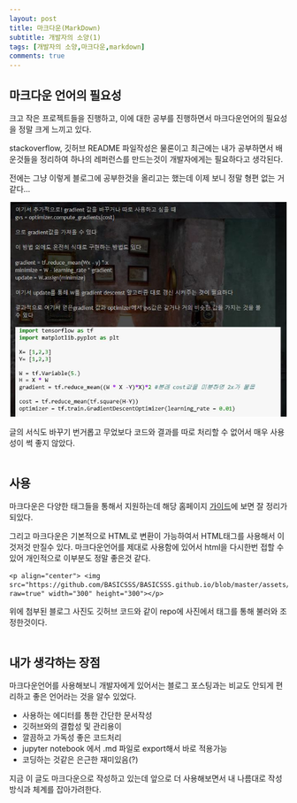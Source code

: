 ```yaml
---
layout: post
title: 마크다운(MarkDown)
subtitle: 개발자의 소양(1)
tags: [개발자의 소양,마크다운,markdown]
comments: true
---
```


## 마크다운 언어의 필요성


크고 작은 프로젝트들을 진행하고, 이에 대한 공부를 진행하면서 마크다운언어의 필요성을 정말 크게 느끼고 있다. 

stackoverflow, 깃허브 README 파일작성은 물론이고 최근에는 내가 공부하면서 배운것들을 정리하여 하나의 레퍼런스를 만드는것이 개발자에게는 필요하다고 생각된다.

전에는 그냥 이렇게 블로그에 공부한것을 올리고는 했는데 이제 보니 정말 형편 없는 거 같다...
<p align="center"> <img src="https://github.com/BASICSSS/BASICSSS.github.io/blob/master/assets/img/post_img/blog3.JPG?raw=true" width="500"> </p>

<!-- 마운트 방식
![image description](https://github.com/BASICSSS/BASICSSS.github.io/blob/master/assets/img/post_img/blog3.JPG?raw=true){: width="200" height'="200"}
-->

글의 서식도 바꾸기 번거롭고 무었보다 코드와 결과를 따로 처리할 수 없어서 매우 사용성이 썩 좋지 않았다.
<br><br/>
## 사용

마크다운은 다양한 태그들을 통해서 지원하는데 해당 홈페이지 [가이드](https://guides.github.com/features/mastering-markdown/)에 보면 잘 정리가 되있다.

그리고 마크다운은 기본적으로 HTML로 변환이 가능하여서 HTML태그를 사용해서 이것저것 만질수 있다. 
마크다운언어를 제대로 사용함에 있어서 html을 다시한번 접할 수 있어 개인적으로 이부분도 정말 좋은것 같다.
<!-- <p align="center"> <img src="https://github.com/BASICSSS/BASICSSS.github.io/blob/master/assets/img/post_img/blog2.JPG?raw=true" width="300" height="300"> </p> -->

```
<p align="center"> <img src="https://github.com/BASICSSS/BASICSSS.github.io/blob/master/assets/img/post_img/blog.JPG?raw=true" width="300" height="300"></p>
```
위에 첨부된 블로그 사진도 깃허브 코드와 같이 repo에 사진에서 태그를 통해 불러와 조정한것이다.
<br><br/>
## 내가 생각하는 장점

마크다운언어를 사용해보니 개발자에게 있어서는 블로그 포스팅과는 비교도 안되게 편리하고 좋은 언어라는 것을 알수 있었다.

* 사용하는 에디터를 통한 간단한 문서작성
* 깃허브와의 결합성 및 관리용이
* 깔끔하고 가독성 좋은 코드처리
* jupyter notebook 에서 .md 파일로 export해서 바로 적용가능
* 코딩하는 것같은 은근한 재미있음(?)


지금 이 글도 마크다운으로 작성하고 있는데 앞으로 더 사용해보면서 내 나름대로 작성방식과 체계를 잡아가려한다.

